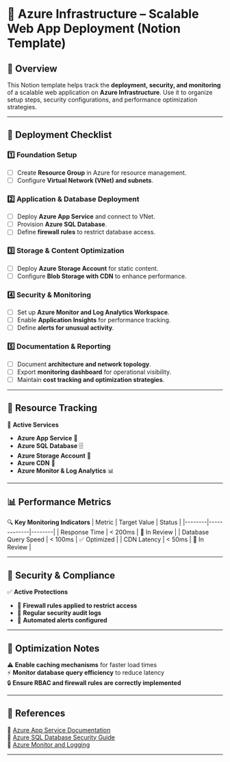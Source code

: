 # 📝 Azure Infrastructure – Scalable Web App Deployment (Notion Template)

## 📌 Overview
This Notion template helps track the **deployment, security, and monitoring** of a scalable web application on **Azure Infrastructure**. Use it to organize setup steps, security configurations, and performance optimization strategies.

---

## 🚀 Deployment Checklist
### **1️⃣ Foundation Setup**
- [ ] Create **Resource Group** in Azure for resource management.
- [ ] Configure **Virtual Network (VNet) and subnets**.

### **2️⃣ Application & Database Deployment**
- [ ] Deploy **Azure App Service** and connect to VNet.
- [ ] Provision **Azure SQL Database**.
- [ ] Define **firewall rules** to restrict database access.

### **3️⃣ Storage & Content Optimization**
- [ ] Deploy **Azure Storage Account** for static content.
- [ ] Configure **Blob Storage with CDN** to enhance performance.

### **4️⃣ Security & Monitoring**
- [ ] Set up **Azure Monitor and Log Analytics Workspace**.
- [ ] Enable **Application Insights** for performance tracking.
- [ ] Define **alerts for unusual activity**.

### **5️⃣ Documentation & Reporting**
- [ ] Document **architecture and network topology**.
- [ ] Export **monitoring dashboard** for operational visibility.
- [ ] Maintain **cost tracking and optimization strategies**.

---

## 📡 Resource Tracking
🔗 **Active Services**
- **Azure App Service** 🚀  
- **Azure SQL Database** 🗄️  
- **Azure Storage Account** 📂  
- **Azure CDN** 📡  
- **Azure Monitor & Log Analytics** 📊  

---

## 📊 Performance Metrics
🔍 **Key Monitoring Indicators**
| Metric | Target Value | Status |
|--------|-------------|--------|
| Response Time | < 200ms | 🔄 In Review |
| Database Query Speed | < 100ms | ✅ Optimized |
| CDN Latency | < 50ms | 🔄 In Review |

---

## 🚨 Security & Compliance
✅ **Active Protections**
- 🚀 **Firewall rules applied to restrict access**
- 🔄 **Regular security audit logs**
- 📧 **Automated alerts configured**

---

## 📌 Optimization Notes
⚠ **Enable caching mechanisms** for faster load times  
⚡ **Monitor database query efficiency** to reduce latency  
🔒 **Ensure RBAC and firewall rules are correctly implemented**  

---

## 📄 References
🔗 [Azure App Service Documentation](https://learn.microsoft.com/en-us/azure/app-service/)  
🔗 [Azure SQL Database Security Guide](https://learn.microsoft.com/en-us/azure/sql-database/)  
🔗 [Azure Monitor and Logging](https://learn.microsoft.com/en-us/azure/monitoring/)  

---